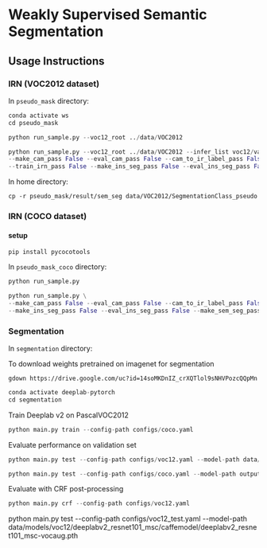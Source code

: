 # Weakly Supervised Semantic Segmentation

## Usage Instructions

### IRN (VOC2012 dataset)

In `pseudo_mask` directory:

```python
conda activate ws
cd pseudo_mask
```

```python
python run_sample.py --voc12_root ../data/VOC2012
```

```python
python run_sample.py --voc12_root ../data/VOC2012 --infer_list voc12/val.txt --train_cam_pass False \
--make_cam_pass False --eval_cam_pass False --cam_to_ir_label_pass False \
--train_irn_pass False --make_ins_seg_pass False --eval_ins_seg_pass False --make_sem_seg_pass False
```

In home directory:
```
cp -r pseudo_mask/result/sem_seg data/VOC2012/SegmentationClass_pseudo
```

### IRN (COCO dataset)

#### setup

```
pip install pycocotools
```

In `pseudo_mask_coco` directory:

```python
python run_sample.py

python run_sample.py \
--make_cam_pass False --eval_cam_pass False --cam_to_ir_label_pass False --train_irn_pass False \
--make_ins_seg_pass False --eval_ins_seg_pass False --make_sem_seg_pass False --eval_sem_seg_pass False

```

### Segmentation

In `segmentation` directory:

To download weights pretrained on imagenet for segmentation
```
gdown https://drive.google.com/uc?id=14soMKDnIZ_crXQTlol9sNHVPozcQQpMn
```

```python
conda activate deeplab-pytorch
cd segmentation
```

Train Deeplab v2 on PascalVOC2012
```python
python main.py train --config-path configs/coco.yaml
```

Evaluate performance on validation set

```python
python main.py test --config-path configs/voc12.yaml --model-path data/models/voc12/deeplabv2_resnet101_msc/train/checkpoint_final.pth

python main.py test --config-path configs/coco.yaml --model-path output/coco/models/coco/deeplabv2_resnet101_msc/train2014/checkpoint_final.pth
```

Evaluate with CRF post-processing
```python
python main.py crf --config-path configs/voc12.yaml
```


python main.py test --config-path configs/voc12_test.yaml --model-path data/models/voc12/deeplabv2_resnet101_msc/caffemodel/deeplabv2_resnet101_msc-vocaug.pth

